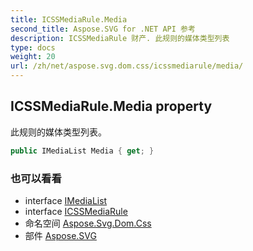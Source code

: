 ```yaml
---
title: ICSSMediaRule.Media
second_title: Aspose.SVG for .NET API 参考
description: ICSSMediaRule 财产. 此规则的媒体类型列表
type: docs
weight: 20
url: /zh/net/aspose.svg.dom.css/icssmediarule/media/
---
```

## ICSSMediaRule.Media property

此规则的媒体类型列表。

```csharp
public IMediaList Media { get; }
```

### 也可以看看

* interface [IMediaList](../../imedialist/)
* interface [ICSSMediaRule](../)
* 命名空间 [Aspose.Svg.Dom.Css](../../icssmediarule/)
* 部件 [Aspose.SVG](../../../)



